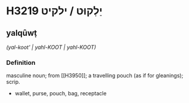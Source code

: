 # H3219 יַלְקוּט / ילקיט

## yalqûwṭ

_(yal-koot' | yahl-KOOT | yahl-KOOT)_

### Definition

masculine noun; from [[H3950]]; a travelling pouch (as if for gleanings); scrip.

- wallet, purse, pouch, bag, receptacle
